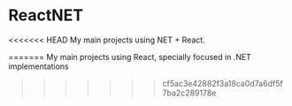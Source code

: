 # ReactNET
<<<<<<< HEAD
My main projects using NET + React.

=======
My main projects using React, specially focused in .NET implementations
>>>>>>> cf5ac3e42882f3a18ca0d7a6df5f7ba2c289178e
